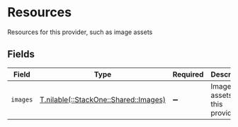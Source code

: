 # Resources

Resources for this provider, such as image assets


## Fields

| Field                                                                  | Type                                                                   | Required                                                               | Description                                                            |
| ---------------------------------------------------------------------- | ---------------------------------------------------------------------- | ---------------------------------------------------------------------- | ---------------------------------------------------------------------- |
| `images`                                                               | [T.nilable(::StackOne::Shared::Images)](../../models/shared/images.md) | :heavy_minus_sign:                                                     | Image assets for this provider                                         |